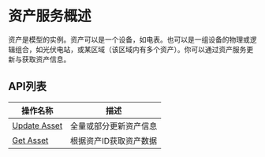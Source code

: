 # 资产服务概述

资产是模型的实例。资产可以是一个设备，如电表。也可以是一组设备的物理或逻辑组合，如光伏电站，或某区域（该区域内有多个资产）。你可以通过资产服务更新与获取资产信息。

## API列表

| 操作名称     | 描述                |
|--------------|---------------------|
| [Update Asset](update_asset) | 全量或部分更新资产信息  |
| [Get Asset](get_asset)    | 根据资产ID获取资产数据 |
